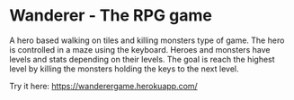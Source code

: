 # Wanderer - The RPG game

A hero based walking on tiles and killing monsters type of game. The hero
is controlled in a maze using the keyboard. Heroes and monsters have levels and
stats depending on their levels. The goal is reach the highest level by killing
the monsters holding the keys to the next level.

Try it here: https://wanderergame.herokuapp.com/
